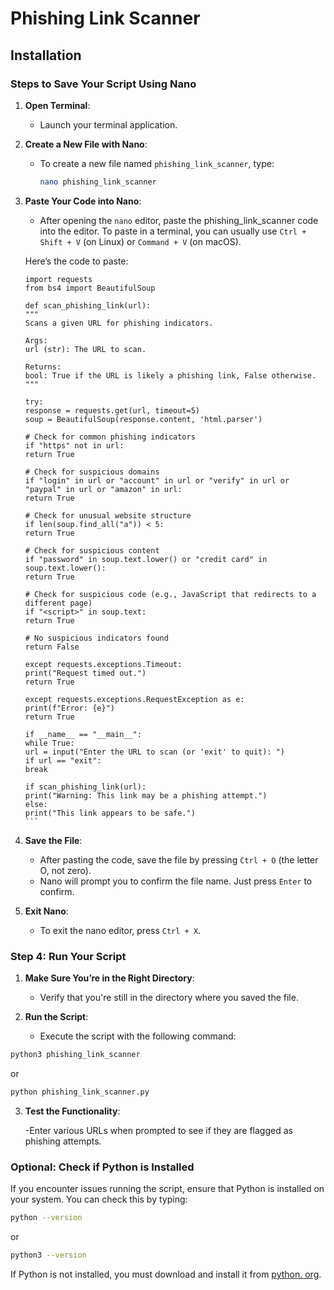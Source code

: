 # Phishing Link Scanner

## Installation 

### Steps to Save Your Script Using Nano

1. **Open Terminal**:
   - Launch your terminal application.

2. **Create a New File with Nano**:
   - To create a new file named `phishing_link_scanner`, type:
     ```bash
     nano phishing_link_scanner
     ```

3. **Paste Your Code into Nano**:
   - After opening the `nano` editor, paste the phishing_link_scanner code into the editor. To paste in a terminal, you can usually use `Ctrl + Shift + V` (on Linux) or `Command + V` (on macOS).

   Here’s the code to paste:

       import requests
       from bs4 import BeautifulSoup

       def scan_phishing_link(url):
       """
       Scans a given URL for phishing indicators.

       Args:
       url (str): The URL to scan.

       Returns:
       bool: True if the URL is likely a phishing link, False otherwise.
       """

       try:
       response = requests.get(url, timeout=5)
       soup = BeautifulSoup(response.content, 'html.parser')

       # Check for common phishing indicators
       if "https" not in url:
       return True

       # Check for suspicious domains
       if "login" in url or "account" in url or "verify" in url or "paypal" in url or "amazon" in url:
       return True

       # Check for unusual website structure
       if len(soup.find_all("a")) < 5:
       return True

       # Check for suspicious content
       if "password" in soup.text.lower() or "credit card" in soup.text.lower():
       return True

       # Check for suspicious code (e.g., JavaScript that redirects to a different page)
       if "<script>" in soup.text:
       return True

       # No suspicious indicators found
       return False

       except requests.exceptions.Timeout:
       print("Request timed out.")
       return True

       except requests.exceptions.RequestException as e:
       print(f"Error: {e}")
       return True

       if __name__ == "__main__":
       while True:
       url = input("Enter the URL to scan (or 'exit' to quit): ")
       if url == "exit":
       break

       if scan_phishing_link(url):
       print("Warning: This link may be a phishing attempt.")
       else:
       print("This link appears to be safe.")
       ```

4. **Save the File**:
   - After pasting the code, save the file by pressing `Ctrl + O` (the letter O, not zero).
   - Nano will prompt you to confirm the file name. Just press `Enter` to confirm.

5. **Exit Nano**:
   - To exit the nano editor, press `Ctrl + X`.

### Step 4: Run Your Script

1. **Make Sure You’re in the Right Directory**:
   - Verify that you're still in the directory where you saved the file.

2. **Run the Script**:
   - Execute the script with the following command:
```bash
python3 phishing_link_scanner
```
or
```bash
python phishing_link_scanner.py
```


3. **Test the Functionality**:
   
   -Enter various URLs when prompted to see if they are flagged as phishing attempts.


### Optional: Check if Python is Installed

If you encounter issues running the script, ensure that Python is installed on your system. You can check this by typing:

```bash
python --version
```
or
```bash
python3 --version
```

If Python is not installed, you must download and install it from [python. org](https://www.python.org/downloads/).

